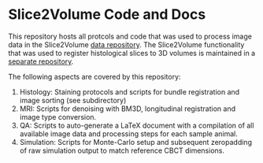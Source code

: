 # Slice2Volume Code and Docs

This repository hosts all protcols and code that was used to process image data in the Slice2Volume [data repository](https://rodare.hzdr.de/record/904). The Slice2Volume functionality that was used to register histological slices to 3D volumes is maintained in a [separate repository](https://github.com/jo-mueller/Slice2Volume).

The following aspects are covered by this repository:

1. Histology: Staining protocols and scripts for bundle registration and image sorting (see subdirectory)
2. MRI: Scripts for denoising with BM3D, longitudinal registration and image type conversion.
3. QA: Scripts to auto-generate a LaTeX document with a compilation of all available image data and processing steps for each sample animal.
4. Simulation: Scripts for Monte-Carlo setup and subsequent zeropadding of raw simulation output to match reference CBCT dimensions.
